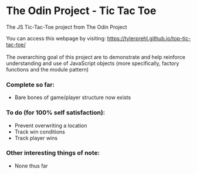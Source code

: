 # The Odin Project - Tic Tac Toe
The JS Tic-Tac-Toe project from The Odin Project

You can access this webpage by visiting: https://tylerprehl.github.io/top-tic-tac-toe/
<br><br>
The overarching goal of this project are to demonstrate and help reinforce understanding and use of JavaScript objects (more specifically, factory functions and the module pattern)

### Complete so far:
<ul>
<li>Bare bones of game/player structure now exists
</ul>

### To do (for 100% self satisfaction):
<ul>
<li>Prevent overwriting a location
<li>Track win conditions
<li>Track player wins
</ul>

### Other interesting things of note:
<ul>
<li>None thus far
</ul>
